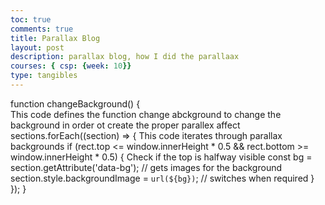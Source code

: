 ```yaml
---
toc: true
comments: true
title: Parallax Blog
layout: post
description: parallax blog, how I did the parallaax
courses: { csp: {week: 10}}
type: tangibles
---
```



function changeBackground() {  
    This code defines the function change abckground to change the background in order ot create the proper parallex affect
sections.forEach((section) => { 
    This code iterates through parallax backgrounds
if (rect.top <= window.innerHeight * 0.5 && rect.bottom >= window.innerHeight * 0.5) { 
    Check if the top is halfway visible
                       const bg = section.getAttribute('data-bg'); // gets images for the background
                       section.style.backgroundImage = `url(${bg})`; // switches when required
                   }
               });
           }
